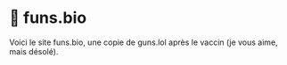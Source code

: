 # 🔗 funs.bio
Voici le site funs.bio, une copie de guns.lol après le vaccin (je vous aime, mais désolé).
